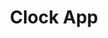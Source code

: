 ---
title: "Clock App"
desc: "Clock App is a basic React Native App made with Expo based on a dribbble design template."
link: "https://github.com/onRuntime/clock-app"
thumbnail_link: "./assets/img/projects/clockapp.webp"
tags: ["Open Source"]
---